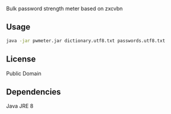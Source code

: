 Bulk password strength meter based on zxcvbn

## Usage
```bash
java -jar pwmeter.jar dictionary.utf8.txt passwords.utf8.txt
```

## License
Public Domain

## Dependencies
Java JRE 8

